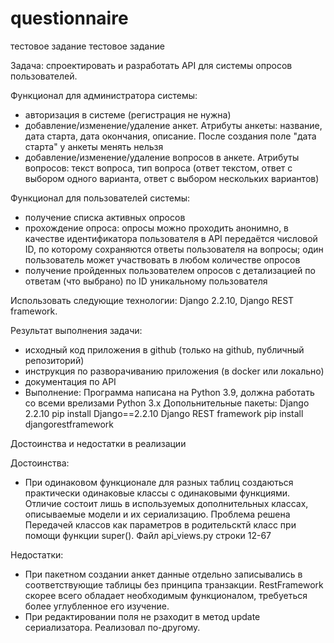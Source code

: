 # questionnaire
тестовое задание тестовое задание

Задача: спроектировать и разработать API для системы опросов пользователей.

Функционал для администратора системы:

- авторизация в системе (регистрация не нужна)
- добавление/изменение/удаление анкет. Атрибуты анкеты: название, дата старта, дата окончания, описание. После создания поле "дата старта" у анкеты менять нельзя
- добавление/изменение/удаление вопросов в анкете. Атрибуты вопросов: текст вопроса, тип вопроса (ответ текстом, ответ с выбором одного варианта, ответ с выбором нескольких вариантов)

Функционал для пользователей системы:

 - получение списка активных опросов
 - прохождение опроса: опросы можно проходить анонимно, в качестве идентификатора пользователя в API передаётся числовой ID, по которому сохраняются ответы пользователя на вопросы; один пользователь может участвовать в любом количестве опросов
 - получение пройденных пользователем опросов с детализацией по ответам (что выбрано) по ID уникальному пользователя

Использовать следующие технологии: Django 2.2.10, Django REST framework.

Результат выполнения задачи:

 - исходный код приложения в github (только на github, публичный репозиторий)
 - инструкция по разворачиванию приложения (в docker или локально)
 - документация по API
 - Выполнение: Программа написана на Python 3.9, должна работать со всеми врелизами Python 3.x Допольнительные пакеты: Django 2.2.10 pip install Django==2.2.10 Django REST framework pip install djangorestframework

Достоинства и недостатки в реализации

Достоинства: 

 - При одинаковом функционале для разных таблиц создаються практически одинаковые классы с одинаковыми функциями. Отличие состоит лишь в используемых дополнительных классах, описываемые модели и их сериализацию. Проблема решена Передачей классов как параметров в родительсктй класс при помощи функции super(). Файл api_views.py строки 12-67

Недостатки:

 - При пакетном создании анкет данные отдельно записывались в соответствующие таблицы без принципа транзакции. RestFramework скорее всего обладает необходимым функционалом, требуеться более углубленное его изучение.
 - При редактировании поля не рзаходит в метод update сериализатора. Реализовал по-другому.
